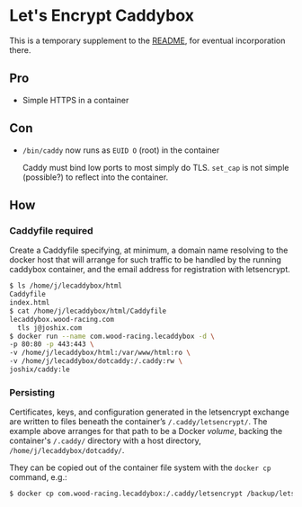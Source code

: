 # Let's Encrypt Caddybox

This is a temporary supplement to the [README](README.md), for eventual incorporation there.

## Pro
* Simple HTTPS in a container

## Con
* `/bin/caddy` now runs as `EUID O` (root) in the container

  Caddy must bind low ports to most simply do TLS. `set_cap` is not simple (possible?) to reflect into the container.

## How

### Caddyfile required

Create a Caddyfile specifying, at minimum, a domain name resolving to the docker host that will arrange for such traffic to be handled by the running caddybox container, and the email address for registration with letsencrypt.

```sh
$ ls /home/j/lecaddybox/html
Caddyfile
index.html
$ cat /home/j/lecaddybox/html/Caddyfile
lecaddybox.wood-racing.com
  tls j@joshix.com
$ docker run --name com.wood-racing.lecaddybox -d \
-p 80:80 -p 443:443 \
-v /home/j/lecaddybox/html:/var/www/html:ro \
-v /home/j/lecaddybox/dotcaddy:/.caddy:rw \
joshix/caddy:le
```

### Persisting

 Certificates, keys, and configuration generated in the letsencrypt exchange are written to files beneath the container’s `/.caddy/letsencrypt/`. The example above arranges for that path to be a Docker *volume*, backing the container's `/.caddy/` directory with a host directory, `/home/j/lecaddybox/dotcaddy/`.

They can be copied out of the container file system with the `docker cp` command, e.g.:

```sh
$ docker cp com.wood-racing.lecaddybox:/.caddy/letsencrypt /backup/letsencrypt
```
